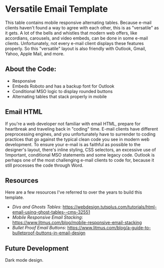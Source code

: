 # Versatile Email Template
This table contains mobile responsive alternating tables. Because e-mail clients haven't found a way to agree with each other, this is as "versatile" as it gets. A lot of the bells and whistles that modern web offers, like accordians, carousels, and video embeds, can be done in some e-mail clients. Unfortunately, not every e-mail client displays these features properly. So this "versatile" layout is also friendly with Outlook, Gmail, Yahoo, Apple Mail, and more.

## About the Code:
* Responsive
* Embeds Roboto and has a backup font for Outlook
* Conditional MSO logic to display rounded buttons
* Alternating tables that stack properly in mobile

## Email HTML
If you're a web developer not familiar with email HTML, prepare for heartbreak and traveling back in "coding" time. E-mail clients have different preprocessing engines, and you unfortunately have to surrender to coding practices that go against the typical clean code you see in modern web development. To ensure your e-mail is as faithful as possible to the designer's layout, there's inline styling, CSS selectors, an excessive use of !important, conditional MSO statements and some legacy code. Outlook is perhaps one of the most challenging e-mail clients to code for, because it still processes the code through Word.

## Resources
Here are a few resources I've referred to over the years to build this template.
* *Divs and Ghosts Tables*: <https://webdesign.tutsplus.com/tutorials/html-email-using-ghost-tables--cms-32551>
* *Mobile Responsive Email Stacking*: <https://www.litmus.com/blog/mobile-responsive-email-stacking>
* *Bullet Proof Email Buttons*: <https://www.litmus.com/blog/a-guide-to-bulletproof-buttons-in-email-design>

## Future Development
Dark mode design.


